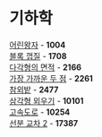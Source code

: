 # 기하학
[어린왕자](https://github.com/wayandway/algorithms-cpp/blob/master/BOJ/Geometry/1004.cpp) - **1004** <br>
[블록 껍질](https://github.com/wayandway/algorithms-cpp/blob/master/BOJ/Geometry/1708.cpp) - **1708** <br>
[다각형의 면적](https://github.com/wayandway/algorithms-cpp/blob/master/BOJ/Geometry/2166.cpp) - **2166** <br>
[가장 가까운 두 점](https://github.com/wayandway/algorithms-cpp/blob/master/BOJ/Geometry/2261.cpp) - **2261** <br>
[참외밭](https://github.com/wayandway/algorithms-cpp/blob/master/BOJ/Geometry/2477.cpp) - **2477** <br>
[삼각형 외우기](https://github.com/wayandway/algorithms-cpp/blob/master/BOJ/Geometry/10101.cpp) - **10101** <br>
[고속도로](https://github.com/wayandway/algorithms-cpp/blob/master/BOJ/Geometry/10254.cpp) - **10254** <br>
[선분 교차 2](https://github.com/wayandway/algorithms-cpp/blob/master/BOJ/Geometry/17387.cpp) - **17387** <br>